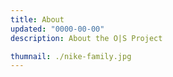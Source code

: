 ```yaml
---
title: About
updated: "0000-00-00"
description: About the O|S Project

thumnail: ./nike-family.jpg
---
```


